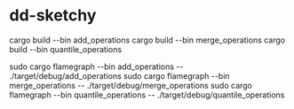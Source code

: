 # dd-sketchy



cargo build --bin add_operations
cargo build --bin merge_operations
cargo build --bin quantile_operations


sudo cargo flamegraph --bin add_operations -- ./target/debug/add_operations
sudo cargo flamegraph --bin merge_operations -- ./target/debug/merge_operations
sudo cargo flamegraph --bin quantile_operations -- ./target/debug/quantile_operations
